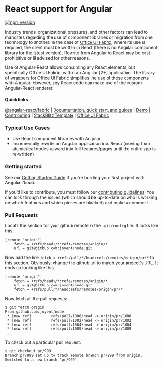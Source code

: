 # React support for Angular

[![npm version](https://badge.fury.io/js/%40angular-react%2Fcore.svg)](https://www.npmjs.com/package/@angular-react/core)

Industry trends, organizational pressures, and other factors can lead to mandates regarding the use of component libraries or migration from one technology to another.  In the case of [Office UI Fabric][fab], where its use is required, the client must be written in React (there is no Angular component library for the latest version).  Rewrite from Angular to React may be cost-prohibitive or ill advised for other reasons.  

Use of Angular-React allows consuming any React elements, but specifically Office UI Fabric, within an Angular [2+] application.  The library of wrappers for Office UI Fabric simplifies the use of these components with Angular.  However, any React code can make use of the custom Angular-React renderer.

#### Quick links
[@angular-react/fabric](https://www.npmjs.com/package/@angular-react/fabric) |
[Documentation, quick start, and guides][ard] |
[Demo][ard-demo] |
[Contributing](https://github.com/benfeely/angular-react/blob/master/CONTRIBUTING.md) |
[StackBlitz Template](https://stackblitz.com/edit/angular-react) |
[Office UI Fabric](https://developer.microsoft.com/en-us/fabric)

### Typical Use Cases
- Use React component libraries with Angular
- Incrementally rewrite an Angular application into React (moving from atomic/leaf nodes upward into full features/pages until the entire app is re-written)

### Getting started

See our [Getting Started Guide][getting-started]
if you're building your first project with Angular-React.

If you'd like to contribute, you must follow our [contributing guidelines](https://github.com/angular/material2/blob/master/CONTRIBUTING.md).
You can look through the issues (which should be up-to-date on who is working on which features and which pieces are blocked) and make a comment.

[ard]: https://benfeely.github.io/angular-react
[ard-demo]: https://benfeely.github.io/angular-react/demo
[getting-started]: https://benfeely.github.io/angular-react/docs/getting-started
[fab]: https://developer.microsoft.com/en-us/fabric

### Pull Requests
Locate the section for your github remote in the `.git/config` file. It looks like this:

```
[remote "origin"]
	fetch = +refs/heads/*:refs/remotes/origin/*
	url = git@github.com:joyent/node.git
```

Now add the line `fetch = +refs/pull/*/head:refs/remotes/origin/pr/*` to this section. Obviously, change the github url to match your project's URL. It ends up looking like this:

```
[remote "origin"]
	fetch = +refs/heads/*:refs/remotes/origin/*
	url = git@github.com:joyent/node.git
	fetch = +refs/pull/*/head:refs/remotes/origin/pr/*
```

Now fetch all the pull requests:

```
$ git fetch origin
From github.com:joyent/node
 * [new ref]         refs/pull/1000/head -> origin/pr/1000
 * [new ref]         refs/pull/1002/head -> origin/pr/1002
 * [new ref]         refs/pull/1004/head -> origin/pr/1004
 * [new ref]         refs/pull/1009/head -> origin/pr/1009
...
```

To check out a particular pull request:

```
$ git checkout pr/999
Branch pr/999 set up to track remote branch pr/999 from origin.
Switched to a new branch 'pr/999'
```
